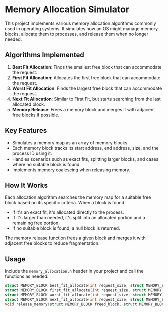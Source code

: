 # Memory Allocation Simulator

This project implements various memory allocation algorithms commonly used in operating systems. It simulates how an OS might manage memory blocks, allocate them to processes, and release them when no longer needed.

## Algorithms Implemented

1. **Best Fit Allocation**: Finds the smallest free block that can accommodate the request.
2. **First Fit Allocation**: Allocates the first free block that can accommodate the request.
3. **Worst Fit Allocation**: Finds the largest free block that can accommodate the request.
4. **Next Fit Allocation**: Similar to First Fit, but starts searching from the last allocated block.
5. **Memory Release**: Frees a memory block and merges it with adjacent free blocks if possible.

## Key Features

- Simulates a memory map as an array of memory blocks.
- Each memory block tracks its start address, end address, size, and the process ID using it.
- Handles scenarios such as exact fits, splitting larger blocks, and cases where no suitable block is found.
- Implements memory coalescing when releasing memory.

## How It Works

Each allocation algorithm searches the memory map for a suitable free block based on its specific criteria. When a block is found:

- If it's an exact fit, it's allocated directly to the process.
- If it's larger than needed, it's split into an allocated portion and a remaining free portion.
- If no suitable block is found, a null block is returned.

The memory release function frees a given block and merges it with adjacent free blocks to reduce fragmentation.

## Usage

Include the `memory_allocation.h` header in your project and call the functions as needed:

```c
struct MEMORY_BLOCK best_fit_allocate(int request_size, struct MEMORY_BLOCK memory_map[MAPMAX], int *map_cnt, int process_id);
struct MEMORY_BLOCK first_fit_allocate(int request_size, struct MEMORY_BLOCK memory_map[MAPMAX], int *map_cnt, int process_id);
struct MEMORY_BLOCK worst_fit_allocate(int request_size, struct MEMORY_BLOCK memory_map[MAPMAX], int *map_cnt, int process_id);
struct MEMORY_BLOCK next_fit_allocate(int request_size, struct MEMORY_BLOCK memory_map[MAPMAX], int *map_cnt, int process_id, int last_address);
void release_memory(struct MEMORY_BLOCK freed_block, struct MEMORY_BLOCK memory_map[MAPMAX], int *map_cnt);
```
